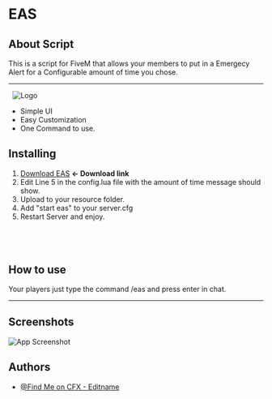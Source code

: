 
# EAS 



## About Script

This is a script for FiveM that allows your members to put in a Emergecy Alert for a Configurable amount of time you chose.

---


&nbsp;
![Logo](https://i.postimg.cc/Njx6pkZ0/features.png)




- Simple UI
- Easy Customization
- One Command to use.


## Installing
1. [Download EAS](#) **<- Download link**
2. Edit Line 5 in the config.lua file with the amount of time message should show.
3. Upload to your resource folder.
4. Add "start eas" to your server.cfg
5. Restart Server and enjoy.

&nbsp; 
------
## How to use

Your players just type the command /eas <message here> and press enter in chat.

---


## Screenshots

![App Screenshot](https://i.postimg.cc/Xv7N468w/EAS-SS.png)


## Authors

- [@Find Me on CFX - Editname](https://forum.cfx.re/u/Editname)

